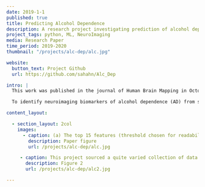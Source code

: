 ```yaml
---
date: 2019-1-1
published: true
title: Predicting Alcohol Dependence
description: A research project investigating prediction of alcohol dependence from multi-site brain structural measures
project_tags: python, ML, NeuroImaging
media: Research Paper
time_period: 2019-2020
thumbnail: "/projects/alc-dep/alc.jpg"

website:
  button_text: Project Github
  url: https://github.com/sahahn/Alc_Dep

intro: |
  This work was published in the journal of Human Brain Mapping in October of 2020, and can be found [here](https://onlinelibrary.wiley.com/doi/full/10.1002/hbm.25248)

  To identify neuroimaging biomarkers of alcohol dependence (AD) from structural magnetic resonance imaging, it may be useful to develop classification models that are explicitly generalizable to unseen sites and populations. This problem was explored in a mega-analysis of previously published datasets from 2,034 AD and comparison participants spanning 27 sites curated by the ENIGMA Addiction Working Group. Data were grouped into a training set used for internal validation including 1,652 participants (692 AD, 24 sites), and a test set used for external validation with 382 participants (146 AD, 3 sites). An exploratory data analysis was first conducted, followed by an evolutionary search based feature selection to site generalizable and high performing subsets of brain measurements. Exploratory data analysis revealed that inclusion of case- and control-only sites led to the inadvertent learning of site-effects. Cross validation methods that do not properly account for site can drastically overestimate results. Evolutionary-based feature selection leveraging leave-one-site-out cross-validation, to combat unintentional learning, identified cortical thickness in the left superior frontal gyrus and right lateral orbitofrontal cortex, cortical surface area in the right transverse temporal gyrus, and left putamen volume as final features. Ridge regression restricted to these features yielded a test-set area under the receiver operating characteristic curve of 0.768. These findings evaluate strategies for handling multi-site data with varied underlying class distributions and identify potential biomarkers for individuals with current AD.

content_layout:

  - section_layout: 2col
    images:
      - caption: (a) The top 15 features (threshold chosen for readability), as ranked by average weighted feature importance (where 0 indicates a feature appeared in none of the GA final models, and 1 represents a feature appeared in all) are shown. (b) The cortical thickness and (c) cortical average surface area feature importance scores, above an a priori selected threshold of 0.1, are shown as projected onto the fsaverage surface space.
        description: Paper figure
        url: /projects/alc-dep/alc.jpg

     - caption: This project sourced a quite varied collection of data from different sites, with very different underlying distributions of case to control.
       description: Figure 2
       url: /projects/alc-dep/alc2.jpg

---
```

